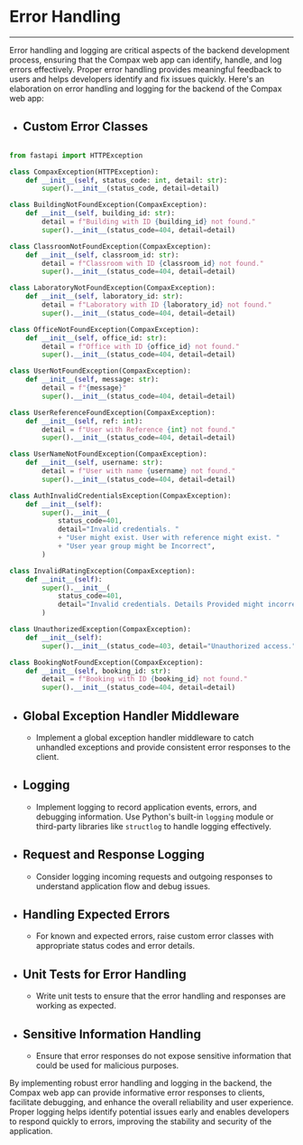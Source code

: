 # Error Handling

*****************************************************************************

Error handling and logging are critical aspects of the backend development process, ensuring that the Compax web app can identify, handle, and log errors effectively. Proper error handling provides meaningful feedback to users and helps developers identify and fix issues quickly. Here's an elaboration on error handling and logging for the backend of the Compax web app:

- ## Custom Error Classes

```python

from fastapi import HTTPException

class CompaxException(HTTPException):
    def __init__(self, status_code: int, detail: str):
        super().__init__(status_code, detail=detail)

class BuildingNotFoundException(CompaxException):
    def __init__(self, building_id: str):
        detail = f"Building with ID {building_id} not found."
        super().__init__(status_code=404, detail=detail)

class ClassroomNotFoundException(CompaxException):
    def __init__(self, classroom_id: str):
        detail = f"Classroom with ID {classroom_id} not found."
        super().__init__(status_code=404, detail=detail)

class LaboratoryNotFoundException(CompaxException):
    def __init__(self, laboratory_id: str):
        detail = f"Laboratory with ID {laboratory_id} not found."
        super().__init__(status_code=404, detail=detail)

class OfficeNotFoundException(CompaxException):
    def __init__(self, office_id: str):
        detail = f"Office with ID {office_id} not found."
        super().__init__(status_code=404, detail=detail)

class UserNotFoundException(CompaxException):
    def __init__(self, message: str):
        detail = f"{message}"
        super().__init__(status_code=404, detail=detail)

class UserReferenceFoundException(CompaxException):
    def __init__(self, ref: int):
        detail = f"User with Reference {int} not found."
        super().__init__(status_code=404, detail=detail)

class UserNameNotFoundException(CompaxException):
    def __init__(self, username: str):
        detail = f"User with name {username} not found."
        super().__init__(status_code=404, detail=detail)

class AuthInvalidCredentialsException(CompaxException):
    def __init__(self):
        super().__init__(
            status_code=401,
            detail="Invalid credentials. "
            + "User might exist. User with reference might exist. "
            + "User year group might be Incorrect",
        )

class InvalidRatingException(CompaxException):
    def __init__(self):
        super().__init__(
            status_code=401,
            detail="Invalid credentials. Details Provided might incorrect!",
        )

class UnauthorizedException(CompaxException):
    def __init__(self):
        super().__init__(status_code=403, detail="Unauthorized access.")

class BookingNotFoundException(CompaxException):
    def __init__(self, booking_id: str):
        detail = f"Booking with ID {booking_id} not found."
        super().__init__(status_code=404, detail=detail)

```

- ## Global Exception Handler Middleware

  - Implement a global exception handler middleware to catch unhandled exceptions and provide consistent error responses to the client.

- ## Logging

  - Implement logging to record application events, errors, and debugging information. Use Python's built-in `logging` module or third-party libraries like `structlog` to handle logging effectively.

- ## Request and Response Logging

  - Consider logging incoming requests and outgoing responses to understand application flow and debug issues.

- ## Handling Expected Errors

  - For known and expected errors, raise custom error classes with appropriate status codes and error details.

- ## Unit Tests for Error Handling

  - Write unit tests to ensure that the error handling and responses are working as expected.

- ## Sensitive Information Handling

  - Ensure that error responses do not expose sensitive information that could be used for malicious purposes.

By implementing robust error handling and logging in the backend, the Compax web app can provide informative error responses to clients, facilitate debugging, and enhance the overall reliability and user experience. Proper logging helps identify potential issues early and enables developers to respond quickly to errors, improving the stability and security of the application.
